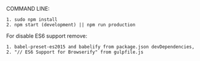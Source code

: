 COMMAND LINE:

	1. sudo npm install
	2. npm start (development) || npm run production

For disable ES6 support remove:

	1. babel-preset-es2015 and babelify from package.json devDependencies,
	2. "// ES6 Support for Browserify" from gulpfile.js
